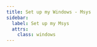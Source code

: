 ```yaml
---
title: Set up my Windows - Msys
sidebar:
  label: Set up my Msys
  attrs:
    class: windows
---
```


